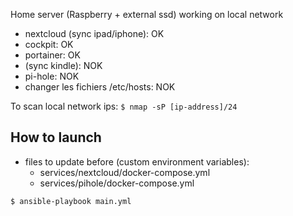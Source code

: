 Home server (Raspberry + external ssd) working on local network

- nextcloud (sync ipad/iphone): OK
- cockpit: OK
- portainer: OK
- (sync kindle): NOK
- pi-hole: NOK
- changer les fichiers /etc/hosts: NOK

To scan local network ips: `$ nmap -sP [ip-address]/24`

## How to launch

- files to update before (custom environment variables): 
  - services/nextcloud/docker-compose.yml
  - services/pihole/docker-compose.yml

`$ ansible-playbook main.yml`